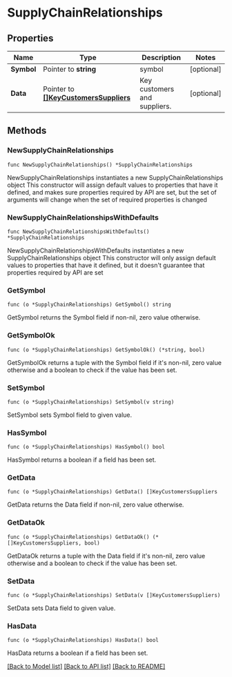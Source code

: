 # SupplyChainRelationships

## Properties

Name | Type | Description | Notes
------------ | ------------- | ------------- | -------------
**Symbol** | Pointer to **string** | symbol | [optional] 
**Data** | Pointer to [**[]KeyCustomersSuppliers**](KeyCustomersSuppliers.md) | Key customers and suppliers. | [optional] 

## Methods

### NewSupplyChainRelationships

`func NewSupplyChainRelationships() *SupplyChainRelationships`

NewSupplyChainRelationships instantiates a new SupplyChainRelationships object
This constructor will assign default values to properties that have it defined,
and makes sure properties required by API are set, but the set of arguments
will change when the set of required properties is changed

### NewSupplyChainRelationshipsWithDefaults

`func NewSupplyChainRelationshipsWithDefaults() *SupplyChainRelationships`

NewSupplyChainRelationshipsWithDefaults instantiates a new SupplyChainRelationships object
This constructor will only assign default values to properties that have it defined,
but it doesn't guarantee that properties required by API are set

### GetSymbol

`func (o *SupplyChainRelationships) GetSymbol() string`

GetSymbol returns the Symbol field if non-nil, zero value otherwise.

### GetSymbolOk

`func (o *SupplyChainRelationships) GetSymbolOk() (*string, bool)`

GetSymbolOk returns a tuple with the Symbol field if it's non-nil, zero value otherwise
and a boolean to check if the value has been set.

### SetSymbol

`func (o *SupplyChainRelationships) SetSymbol(v string)`

SetSymbol sets Symbol field to given value.

### HasSymbol

`func (o *SupplyChainRelationships) HasSymbol() bool`

HasSymbol returns a boolean if a field has been set.

### GetData

`func (o *SupplyChainRelationships) GetData() []KeyCustomersSuppliers`

GetData returns the Data field if non-nil, zero value otherwise.

### GetDataOk

`func (o *SupplyChainRelationships) GetDataOk() (*[]KeyCustomersSuppliers, bool)`

GetDataOk returns a tuple with the Data field if it's non-nil, zero value otherwise
and a boolean to check if the value has been set.

### SetData

`func (o *SupplyChainRelationships) SetData(v []KeyCustomersSuppliers)`

SetData sets Data field to given value.

### HasData

`func (o *SupplyChainRelationships) HasData() bool`

HasData returns a boolean if a field has been set.


[[Back to Model list]](../README.md#documentation-for-models) [[Back to API list]](../README.md#documentation-for-api-endpoints) [[Back to README]](../README.md)



